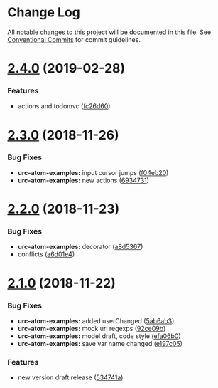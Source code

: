 # Change Log

All notable changes to this project will be documented in this file.
See [Conventional Commits](https://conventionalcommits.org) for commit guidelines.

# [2.4.0](https://github.com/zerkalica/urc-atom/compare/v2.3.0...v2.4.0) (2019-02-28)


### Features

* actions and todomvc ([fc26d60](https://github.com/zerkalica/urc-atom/commit/fc26d60))





# [2.3.0](https://github.com/zerkalica/urc-atom/compare/v2.2.0...v2.3.0) (2018-11-26)


### Bug Fixes

* **urc-atom-examples:** input cursor jumps ([f04eb20](https://github.com/zerkalica/urc-atom/commit/f04eb20))
* **urc-atom-examples:** new actions ([6934731](https://github.com/zerkalica/urc-atom/commit/6934731))





# [2.2.0](https://github.com/zerkalica/urc-atom/compare/v2.1.0...v2.2.0) (2018-11-23)


### Bug Fixes

* **urc-atom-examples:** decorator ([a8d5367](https://github.com/zerkalica/urc-atom/commit/a8d5367))
* conflicts ([a6d01e4](https://github.com/zerkalica/urc-atom/commit/a6d01e4))





# [2.1.0](https://github.com/zerkalica/urc-atom/compare/v1.0.8...v2.1.0) (2018-11-22)


### Bug Fixes

* **urc-atom-examples:** added userChanged ([5ab6ab3](https://github.com/zerkalica/urc-atom/commit/5ab6ab3))
* **urc-atom-examples:** mock url regexps ([92ce09b](https://github.com/zerkalica/urc-atom/commit/92ce09b))
* **urc-atom-examples:** model draft, code style ([efa06b0](https://github.com/zerkalica/urc-atom/commit/efa06b0))
* **urc-atom-examples:** save var name changed ([e197c05](https://github.com/zerkalica/urc-atom/commit/e197c05))


### Features

* new version draft release ([534741a](https://github.com/zerkalica/urc-atom/commit/534741a))
